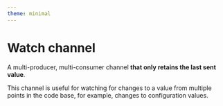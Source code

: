 ```yaml
---
theme: minimal
---
```


# Watch channel

A multi-producer, multi-consumer channel **that only retains the last sent value**.

This channel is useful for watching for changes to a value from multiple points in the code base, for example, changes to configuration values.